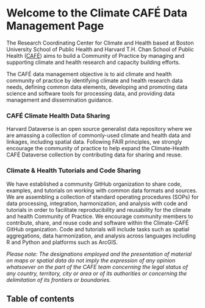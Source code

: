 # Welcome to the Climate CAFÉ Data Management Page 

The Research Coordinating Center for Climate and Health based at Boston University School of Public Health and Harvard T.H. Chan School of Public Health ([CAFÉ](https://climatehealthcafe.org/)) aims to build a Community of Practice by managing and supporting climate and health research and capacity building efforts.

 
The CAFÉ data management objective is to aid climate and health community of practice by identifying climate and health research data needs, defining common data elements, developing and promoting data science and software tools for processing data, and providing data management and dissemination guidance. 

### CAFÉ Climate Health Data Sharing 

Harvard Dataverse is an open source generalist data repository where we are amassing a collection of commonly-used climate and health data and linkages, including spatial data. Following FAIR principles, we strongly encourage the community of practice to help expand the Climate-Health CAFÉ Dataverse collection by contributing data for sharing and reuse. 

### Climate & Health Tutorials and Code Sharing

We have established a community GitHub organization to share code, examples, and tutorials on working with common data formats and sources. We are assembling a collection of standard operating procedures (SOPs) for data processing, integration, harmonization, and analysis with code and tutorials in order to facilitate reproducibility and reusability for the climate and health Community of Practice. We encourage community members to contribute, share, and reuse code and software within the Climate-CAFÉ GitHub organization. Code and tutorials will include tasks such as spatial aggregations, data harmonization, and analysis across languages including R and Python and platforms such as ArcGIS.


_Please note: The designations employed and the presentation of material on maps or spatial data do not imply the expression of any opinion whatsoever on the part of the CAFE team concerning the legal status of any country, territory, city or area or of its authorities or concerning the delimitation of its frontiers or boundaries._  


## Table of contents

```{tableofcontents}
```
